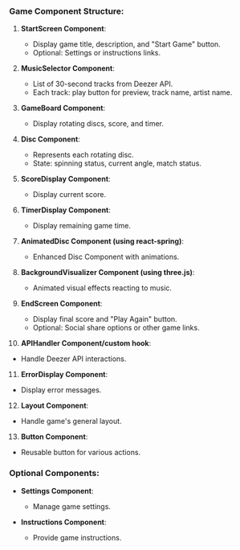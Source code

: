 ### Game Component Structure:

1. **StartScreen Component**: 
   - Display game title, description, and "Start Game" button.
   - Optional: Settings or instructions links.

2. **MusicSelector Component**: 
   - List of 30-second tracks from Deezer API.
   - Each track: play button for preview, track name, artist name.

3. **GameBoard Component**: 
   - Display rotating discs, score, and timer.

4. **Disc Component**: 
   - Represents each rotating disc.
   - State: spinning status, current angle, match status.

5. **ScoreDisplay Component**: 
   - Display current score.

6. **TimerDisplay Component**: 
   - Display remaining game time.

7. **AnimatedDisc Component (using react-spring)**: 
   - Enhanced Disc Component with animations.

8. **BackgroundVisualizer Component (using three.js)**: 
   - Animated visual effects reacting to music.

9. **EndScreen Component**: 
   - Display final score and "Play Again" button.
   - Optional: Social share options or other game links.

10. **APIHandler Component/custom hook**: 
   - Handle Deezer API interactions.

11. **ErrorDisplay Component**: 
   - Display error messages.

12. **Layout Component**: 
   - Handle game's general layout.

13. **Button Component**: 
   - Reusable button for various actions.

### Optional Components:

- **Settings Component**: 
  - Manage game settings.

- **Instructions Component**: 
  - Provide game instructions.